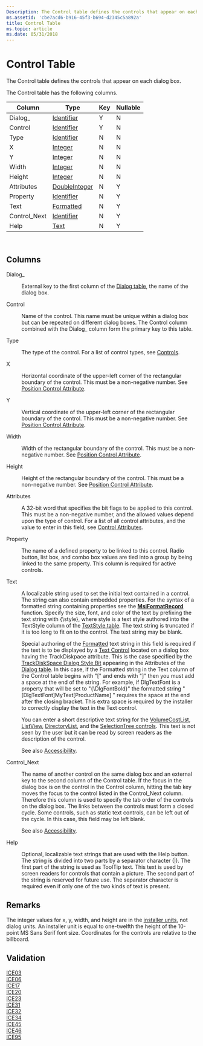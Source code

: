 ```yaml
---
Description: The Control table defines the controls that appear on each dialog box.
ms.assetid: 'cbe7acd6-b916-45f3-b694-d2345c5a892a'
title: Control Table
ms.topic: article
ms.date: 05/31/2018
---
```


# Control Table

The Control table defines the controls that appear on each dialog box.

The Control table has the following columns.



| Column        | Type                               | Key | Nullable |
|---------------|------------------------------------|-----|----------|
| Dialog\_      | [Identifier](identifier.md)       | Y   | N        |
| Control       | [Identifier](identifier.md)       | Y   | N        |
| Type          | [Identifier](identifier.md)       | N   | N        |
| X             | [Integer](integer.md)             | N   | N        |
| Y             | [Integer](integer.md)             | N   | N        |
| Width         | [Integer](integer.md)             | N   | N        |
| Height        | [Integer](integer.md)             | N   | N        |
| Attributes    | [DoubleInteger](doubleinteger.md) | N   | Y        |
| Property      | [Identifier](identifier.md)       | N   | Y        |
| Text          | [Formatted](formatted.md)         | N   | Y        |
| Control\_Next | [Identifier](identifier.md)       | N   | Y        |
| Help          | [Text](text.md)                   | N   | Y        |



 

## Columns

<dl> <dt>

<span id="Dialog_"></span><span id="dialog_"></span><span id="DIALOG_"></span>Dialog\_
</dt> <dd>

External key to the first column of the [Dialog table](dialog-table.md), the name of the dialog box.

</dd> <dt>

<span id="Control"></span><span id="control"></span><span id="CONTROL"></span>Control
</dt> <dd>

Name of the control. This name must be unique within a dialog box but can be repeated on different dialog boxes. The Control column combined with the Dialog\_ column form the primary key to this table.

</dd> <dt>

<span id="Type"></span><span id="type"></span><span id="TYPE"></span>Type
</dt> <dd>

The type of the control. For a list of control types, see [Controls](controls.md).

</dd> <dt>

<span id="X"></span><span id="x"></span>X
</dt> <dd>

Horizontal coordinate of the upper-left corner of the rectangular boundary of the control. This must be a non-negative number. See [Position Control Attribute](position-control-attribute.md).

</dd> <dt>

<span id="Y"></span><span id="y"></span>Y
</dt> <dd>

Vertical coordinate of the upper-left corner of the rectangular boundary of the control. This must be a non-negative number. See [Position Control Attribute](position-control-attribute.md).

</dd> <dt>

<span id="Width"></span><span id="width"></span><span id="WIDTH"></span>Width
</dt> <dd>

Width of the rectangular boundary of the control. This must be a non-negative number. See [Position Control Attribute](position-control-attribute.md).

</dd> <dt>

<span id="Height"></span><span id="height"></span><span id="HEIGHT"></span>Height
</dt> <dd>

Height of the rectangular boundary of the control. This must be a non-negative number. See [Position Control Attribute](position-control-attribute.md).

</dd> <dt>

<span id="Attributes"></span><span id="attributes"></span><span id="ATTRIBUTES"></span>Attributes
</dt> <dd>

A 32-bit word that specifies the bit flags to be applied to this control. This must be a non-negative number, and the allowed values depend upon the type of control. For a list of all control attributes, and the value to enter in this field, see [Control Attributes](control-attributes.md).

</dd> <dt>

<span id="Property"></span><span id="property"></span><span id="PROPERTY"></span>Property
</dt> <dd>

The name of a defined property to be linked to this control. Radio button, list box, and combo box values are tied into a group by being linked to the same property. This column is required for active controls.

</dd> <dt>

<span id="Text"></span><span id="text"></span><span id="TEXT"></span>Text
</dt> <dd>

A localizable string used to set the initial text contained in a control. The string can also contain embedded properties. For the syntax of a formatted string containing properties see the [**MsiFormatRecord**](/windows/desktop/api/Msiquery/nf-msiquery-msiformatrecorda) function. Specify the size, font, and color of the text by prefixing the text string with {\\style}, where style is a text style authored into the TextStyle column of the [TextStyle table](textstyle-table.md). The text string is truncated if it is too long to fit on to the control. The text string may be blank.

Special authoring of the [Formatted](formatted.md) text string in this field is required if the text is to be displayed by a [Text Control](text-control.md) located on a dialog box having the TrackDiskpace attribute. This is the case specified by the [TrackDiskSpace Dialog Style Bit](trackdiskspace-dialog-style-bit.md) appearing in the Attributes of the [Dialog table](dialog-table.md). In this case, if the Formatted string in the Text column of the Control table begins with "\[" and ends with "\]" then you must add a space at the end of the string. For example, if DlgTextFont is a property that will be set to "{\\DlgFontBold}" the formatted string "\[DlgTextFont\]MyText\[ProductName\] " requires the space at the end after the closing bracket. This extra space is required by the installer to correctly display the text in the Text control.

You can enter a short descriptive text string for the [VolumeCostList](volumecostlist-control.md), [ListView](listview-control.md), [DirectoryList](directorylist-control.md), and the [SelectionTree controls](selectiontree-control.md). This text is not seen by the user but it can be read by screen readers as the description of the control.

See also [Accessibility](accessibility.md).

</dd> <dt>

<span id="Control_Next"></span><span id="control_next"></span><span id="CONTROL_NEXT"></span>Control\_Next
</dt> <dd>

The name of another control on the same dialog box and an external key to the second column of the Control table. If the focus in the dialog box is on the control in the Control column, hitting the tab key moves the focus to the control listed in the Control\_Next column. Therefore this column is used to specify the tab order of the controls on the dialog box. The links between the controls must form a closed cycle. Some controls, such as static text controls, can be left out of the cycle. In this case, this field may be left blank.

See also [Accessibility](accessibility.md).

</dd> <dt>

<span id="Help"></span><span id="help"></span><span id="HELP"></span>Help
</dt> <dd>

Optional, localizable text strings that are used with the Help button. The string is divided into two parts by a separator character (\|). The first part of the string is used as ToolTip text. This text is used by screen readers for controls that contain a picture. The second part of the string is reserved for future use. The separator character is required even if only one of the two kinds of text is present.

</dd> </dl>

## Remarks

The integer values for x, y, width, and height are in the [installer units](installer-units.md), not dialog units. An installer unit is equal to one-twelfth the height of the 10-point MS Sans Serif font size. Coordinates for the controls are relative to the billboard.

## Validation

<dl>

[ICE03](ice03.md)  
[ICE06](ice06.md)  
[ICE17](ice17.md)  
[ICE20](ice20.md)  
[ICE23](ice23.md)  
[ICE31](ice31.md)  
[ICE32](ice32.md)  
[ICE34](ice34.md)  
[ICE45](ice45.md)  
[ICE46](ice46.md)  
[ICE95](ice95.md)  
</dl>

 

 



